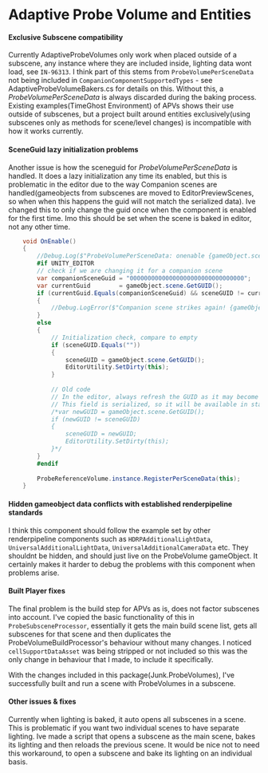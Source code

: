 ﻿# Adaptive Probe Volume and Entities #

#### Exclusive Subscene compatibility #### 
Currently AdaptiveProbeVolumes only work when placed outside of a subscene, any instance where they are included inside, lighting data wont load, see `IN-96313`. 
I think part of this stems from `ProbeVolumePerSceneData` not being included in `CompanionComponentSupportedTypes` - see AdaptiveProbeVolumeBakers.cs for details on this.
Without this, a *ProbeVolumePerSceneData* is always discarded during the baking process. Existing examples(TimeGhost Environment) of APVs shows their use outside of subscenes, but 
a project built around entities exclusively(using subscenes only as methods for scene/level changes) is incompatible with how it works currently.

#### SceneGuid lazy initialization problems #### 
Another issue is how the sceneguid for *ProbeVolumePerSceneData* is handled. It does a lazy initialization any time its enabled, but this is problematic in the editor due to
the way Companion scenes are handled(gameobjects from subscenes are moved to EditorPreviewScenes, so when when this happens the guid will not match the serialized data).
Ive changed this to only change the guid once when the component is enabled for the first time. Imo this should be set when the scene is baked in editor, not any other time.

```csharp
    void OnEnable()
    {
        //Debug.Log($"ProbeVolumePerSceneData: onenable {gameObject.scene.GetGUID()} {gameObject.name}" );
        #if UNITY_EDITOR
        // check if we are changing it for a companion scene 
        var companionSceneGuid = "00000000000000000000000000000000";
        var currentGuid        = gameObject.scene.GetGUID();
        if (currentGuid.Equals(companionSceneGuid) && sceneGUID != currentGuid)
        {
            //Debug.LogError($"Companion scene strikes again! {gameObject.name} {gameObject.scene.name} old guid was {oldGUID} {currentGUID}");
        }
        else
        {
            // Initialization check, compare to empty
            if (sceneGUID.Equals(""))
            {
                sceneGUID = gameObject.scene.GetGUID();
                EditorUtility.SetDirty(this);
            }
            
            // Old code
            // In the editor, always refresh the GUID as it may become out of date is scene is duplicated or other weird things
            // This field is serialized, so it will be available in standalones, where it can't change anymore
            /*var newGUID = gameObject.scene.GetGUID();
            if (newGUID != sceneGUID)
            {
                sceneGUID = newGUID;
                EditorUtility.SetDirty(this);
            }*/
        }
        #endif
        
        ProbeReferenceVolume.instance.RegisterPerSceneData(this);
    }
```

#### Hidden gameobject data conflicts with established renderpipeline standards #### 
I think this component should follow the example set by other renderpipeline components
such as `HDRPAdditionalLightData`, `UniversalAdditionalLightData`, `UniversalAdditionalCameraData` etc. They shouldnt be hidden, and should just live on the ProbeVolume gameObject.
It certainly makes it harder to debug the problems with this component when problems arise.

#### Built Player fixes #### 
The final problem is the build step for APVs as is, does not factor subscenes into account. I've copied the basic functionality of this in `ProbeSubsceneProcessor`, essentially it gets the main build
scene list, gets all subscenes for that scene and then duplicates the ProbeVolumeBuildProcessor's behaviour without many changes. I noticed `cellSupportDataAsset`
was being stripped or not included so this was the only change in behaviour that I made, to include it specifically.

With the changes included in this package(Junk.ProbeVolumes), I've successfully built and run a scene with ProbeVolumes in a subscene.


#### Other issues & fixes #### 
Currently when lighting is baked, it auto opens all subscenes in a scene. This is problematic if you want two individual scenes to have separate lighting. Ive made a script that opens a 
subscene as the main scene, bakes its lighting and then reloads the previous scene. It would be nice not to need this workaround, to open a subscene and bake its lighting on an 
individual basis.